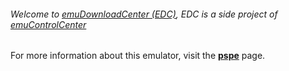###### Welcome to [emuDownloadCenter (EDC)](https://github.com/PhoenixInteractiveNL/emuDownloadCenter/wiki/), EDC is a side project of [emuControlCenter](https://github.com/PhoenixInteractiveNL/emuControlCenter/wiki/)

For more information about this emulator, visit the [**pspe**](https://github.com/PhoenixInteractiveNL/emuDownloadCenter/wiki/Emulator-pspe#menu) page.
